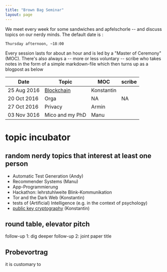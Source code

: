 ```yaml
---
title: "Brown Bag Seminar"
layout: page
---
```


We meet every week for some sandwiches and apfelschorle -- and discuss
topics on our nerdy minds. The default date is :

    Thursday afternoon, ~18:00

Every session lasts for about an hour and is led by a "Master of
Ceremony" (MOC). There's also always a -- more or less voluntary --
scribe who takes notes in the form of a simple markdown-file which
then turns up as a blogpost as below

| Date        | Topic                                            | MOC        | scribe |
| ---------   | -----                                            | ---        | ------ |
| 25 Aug 2016 | [Blockchain](../_posts/2016-08-25-blockchain.md) | Konstantin |        |
| 20 Oct 2016 | Orga                                             | NA         | NA     |
| 27 Oct 2016 | Privacy                                          | Armin      |        |
| 03 Nov 3016 | Mico and my PhD                                  | Manu       |        |

# topic incubator

## random nerdy topics that interest at least one person

- Automatic Test Generation (Andy)
- Recommender Systems (Manu)
- App-Programmierung
- Hackathon: lehrstuhlweite Blink-Kommunikation
- Tor and the Dark Web (Konstantin)
- tests of (Artificial) Intelligence (e.g. in the context of
  psychology)
- [public key cryptography](../_posts/public-key-cryptography.md) (Konstantin)

## round table, elevator pitch

follow-up 1: dig deeper
follow-up 2: joint paper title

## Probevortrag

it is customary to
